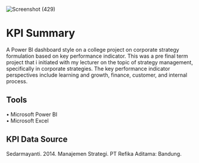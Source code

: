 ![Screenshot (429)](https://user-images.githubusercontent.com/102712597/205595329-6741cf00-2f30-4c60-a678-841c90c86350.png)

# KPI Summary
A Power BI dashboard style on a college project on corporate strategy formulation based on key performance indicator. This was a pre final term project that i initiated with my lecturer on the topic of strategy management, specifically in corporate strategies. The key performance indicator perspectives include learning and growth, finance, customer, and internal process.

## Tools
• Microsoft Power BI <br>
• Microsoft Excel

## KPI Data Source
Sedarmayanti. 2014. Manajemen Strategi. PT Refika Aditama: Bandung.
